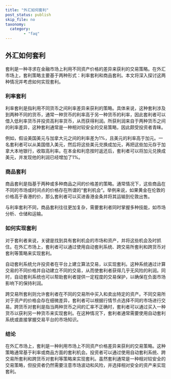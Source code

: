 ```yaml
---
title: "外汇如何套利"
post_status: publish
skip_file: no
taxonomy:
  category:
        - "faq"
---
```


## 外汇如何套利

套利是一种寻求在金融市场上利用不同资产价格的差异来获利的交易策略。在外汇市场上，套利策略主要基于两种形式：利率套利和商品套利。本文将深入探讨这两种情况并考虑如何实现套利。

### 利率套利

利率套利是指利用不同货币之间利率差异来获利的策略。具体来说，这种套利涉及到两种不同的货币，通常一种货币的利率高于另一种货币的利率，因此套利者可以借入低利率货币并投资高利率货币，从而获得利润。所获利润来自于两种货币之间的利率差异，这种套利通常是一种相对较安全的交易策略，因此颇受投资者青睐。

例如，假设美国美元与加拿大元之间的利率差为1%，且美元的利率高于加元。一名套利者可以从美国借入美元，然后将这些美元兑换成加元，再把这些加元存于加拿大本地银行，收取高利率。在本金和利息按时返还后，套利者可以将加元兑换成美元，并发现他的利润已经增加了1%。

### 商品套利

商品套利是指基于两种或多种商品之间的价格差的策略。通常情况下，这些商品在不同的市场或时间点的价格存在所谓的“套利机会”。举例来说，如果黄金在伦敦的价格高于香港的价，那么套利者可以买进香港金条并将其运输到伦敦出售。

与利率套利不同，商品套利往往更加复杂，需要套利者同时掌握多种技能，如市场分析、仓储和运输。

### 如何实现套利

对于套利者来说，关键是找到具有套利机会的市场和资产，并将这些机会及时抓住。在外汇市场上，套利者可以通过使用自动套利系统、跨交易所套利和跨货币对套利等策略来实现套利。

自动套利系统允许投资者在平台上建立算法交易，以实现套利。这种系统通过计算交易的不同价格并自动建立不同的交易，从而使套利者获得几乎无风险的利润。同时，自动套利系统也可以帮助套利者提供一定程度的交易保护，以确保在负面市场影响下的保持利润。

跨交易所套利则允许套利者在不同的交易所中买入和卖出特定的资产。不同交易所对于资产的价格会存在细微差异，套利者可以根据行情节点选择不同的市场进行交易。跨货币对套利是指当两种货币之间的汇率不正确时，套利者可以通过买入一种货币以获利另一种货币来实现套利。在这种情况下，套利者通常需要使用自动套利系统或直接掌握交易平台的市场知识。

### 结论

在外汇市场上，套利是一种利用市场上不同资产价格差异来获利的交易策略。这种策略通常基于利率或商品方面的套利机会。投资者可以通过使用自动套利系统、跨交易所套利和跨货币对套利等策略来实现套利。虽然套利通常是一种相对较安全的交易策略，但投资者仍然需要注意市场波动和风险，并选择相对安全的资产来实现套利。
